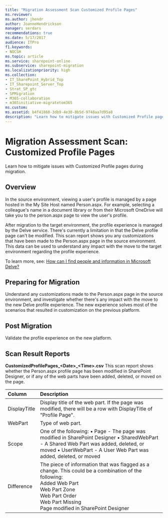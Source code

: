 ```yaml
---
title: "Migration Assessment Scan Customized Profile Pages"
ms.reviewer: 
ms.author: jhendr
author: JoanneHendrickson
manager: serdars
recommendations: true
ms.date: 5/17/2017
audience: ITPro
f1.keywords:
- NOCSH
ms.topic: article
ms.service: sharepoint-online
ms.subservice: sharepoint-migration
ms.localizationpriority: high
ms.collection:
- IT_SharePoint_Hybrid_Top
- IT_Sharepoint_Server_Top
- Strat_SP_gtc
- SPMigration
- M365-collaboration
- m365initiative-migratetom365
ms.custom:
ms.assetid: b4f41860-3db9-4e30-8b5d-9748aa7d95a8
description: "Learn how to mitigate issues with Customized Profile pages during migration."
---
```


# Migration Assessment Scan: Customized Profile Pages

Learn how to mitigate issues with Customized Profile pages during migration.
  
## Overview

In the source environment, viewing a user's profile is managed by a page hosted in the My Site Host named Person.aspx. For example, selecting a colleague's name in a document library or from their Microsoft OneDrive will take you to the person.aspx page to view the user's profile.
  
After migration to the target environment, the profile experience is managed by the Delve service. There's currently a limitation in that the Delve profile page can't be modified. This scan report shows you any customizations that have been made to the Person.aspx page in the source environment. This data can be used to understand any impact with the move to the target environment regarding the profile experience.
  
To learn more, see: [How can I find people and information in Microsoft Delve?](https://support.office.com/article/5b8bffdd-a50a-430a-8570-09b39481887c)
  
## Preparing for Migration

Understand any customizations made to the Person.aspx page in the source environment, and investigate whether there's any impact with the move to the new Delve profile experience. The new experience solves most of the scenarios that resulted in customization on the previous platform.
  
## Post Migration

Validate the profile experience on the new platform.
  
## Scan Result Reports

 **CustomizedProfilePages_\<Date\>_\<Time\>.csv** This scan report shows whether the Person.aspx profile page has been modified in SharePoint Designer, or if any of the web parts have been added, deleted, or moved on the page.
  
|Column|Description|
|:-----|:-----|
|DisplayTitle|Display title of the web part. If the page was modified, there will be a row with DisplayTitle of "Profile Page".|
|WebPart|Type of web part.|
|Scope|One of the following: • Page - The page was modified in SharePoint Designer • SharedWebPart - A Shared Web Part was added, deleted, or moved • UserWebPart - A User Web Part was added, deleted, or moved|
|Difference|The piece of information that was flagged as a change. This could be a combination of the following:  <br/>  Added Web Part  <br/>  Web Part Zone  <br/>  Web Part Order  <br/>  Web Part Missing  <br/>  Page modified in SharePoint Designer|
